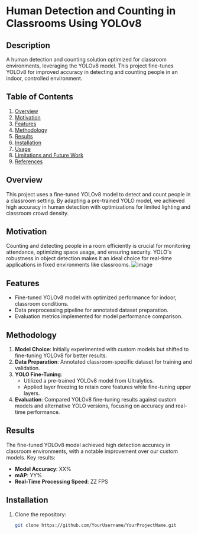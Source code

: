 # Human Detection and Counting in Classrooms Using YOLOv8

## Description
A human detection and counting solution optimized for classroom environments, leveraging the YOLOv8 model. This project fine-tunes YOLOv8 for improved accuracy in detecting and counting people in an indoor, controlled environment.

## Table of Contents
1. [Overview](#overview)
2. [Motivation](#motivation)
3. [Features](#features)
4. [Methodology](#methodology)
5. [Results](#results)
6. [Installation](#installation)
7. [Usage](#usage)
8. [Limitations and Future Work](#limitations-and-future-work)
9. [References](#references)

## Overview
This project uses a fine-tuned YOLOv8 model to detect and count people in a classroom setting. By adapting a pre-trained YOLO model, we achieved high accuracy in human detection with optimizations for limited lighting and classroom crowd density.

## Motivation
Counting and detecting people in a room efficiently is crucial for monitoring attendance, optimizing space usage, and ensuring security. YOLO's robustness in object detection makes it an ideal choice for real-time applications in fixed environments like classrooms.
          ![image](https://github.com/user-attachments/assets/bcdc2015-c894-49ca-8888-2f3af06a3157)



## Features
- Fine-tuned YOLOv8 model with optimized performance for indoor, classroom conditions.
- Data preprocessing pipeline for annotated dataset preparation.
- Evaluation metrics implemented for model performance comparison.

## Methodology
1. **Model Choice**: Initially experimented with custom models but shifted to fine-tuning YOLOv8 for better results.
2. **Data Preparation**: Annotated classroom-specific dataset for training and validation.
3. **YOLO Fine-Tuning**:
   - Utilized a pre-trained YOLOv8 model from Ultralytics.
   - Applied layer freezing to retain core features while fine-tuning upper layers.
4. **Evaluation**: Compared YOLOv8 fine-tuning results against custom models and alternative YOLO versions, focusing on accuracy and real-time performance.

## Results
The fine-tuned YOLOv8 model achieved high detection accuracy in classroom environments, with a notable improvement over our custom models. Key results:
- **Model Accuracy**: XX%
- **mAP**: YY%
- **Real-Time Processing Speed**: ZZ FPS

## Installation
1. Clone the repository:
   ```bash
   git clone https://github.com/YourUsername/YourProjectName.git
